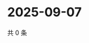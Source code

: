 # 2025-09-07

共 0 条

<!-- BEGIN ZHIHUQUESTIONS -->
<!-- 最后更新时间 Sun Sep 07 2025 05:08:54 GMT+0800 (China Standard Time) -->

<!-- END ZHIHUQUESTIONS -->
